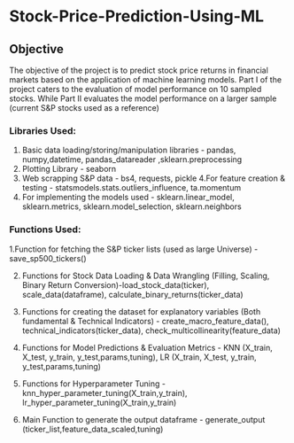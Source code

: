 # Stock-Price-Prediction-Using-ML

## Objective 

The objective of the project is to predict stock price returns in financial markets based on the  application of machine learning models.
Part I of the project caters to the evaluation of model performance on 10 sampled stocks. While  Part II evaluates the model performance on a larger sample (current S&P stocks used as a  reference)


### Libraries Used:
1. Basic data loading/storing/manipulation libraries - pandas, numpy,datetime, pandas_datareader ,sklearn.preprocessing 
2. Plotting Library - seaborn
3. Web scrapping S&P data - bs4, requests, pickle
4.For feature creation & testing - statsmodels.stats.outliers_influence, ta.momentum 
5. For implementing the models used - sklearn.linear_model, sklearn.metrics, sklearn.model_selection, sklearn.neighbors 

 
### Functions Used: 

 1.Function for fetching the S&P ticker lists (used as large Universe) - save_sp500_tickers()

2. Functions for Stock Data Loading & Data Wrangling (Filling, Scaling, Binary Return Conversion)-load_stock_data(ticker), scale_data(dataframe), calculate_binary_returns(ticker_data)

3. Functions for creating the dataset for explanatory variables (Both fundamental & Technical Indicators) - create_macro_feature_data(), technical_indicators(ticker_data), check_multicollinearity(feature_data)

4. Functions for Model Predictions & Evaluation Metrics - KNN (X_train, X_test, y_train, y_test,params,tuning), LR (X_train, X_test, y_train, y_test,params,tuning)

5. Functions for Hyperparameter Tuning - knn_hyper_parameter_tuning(X_train,y_train), lr_hyper_parameter_tuning(X_train,y_train)

6. Main Function to generate the output dataframe - generate_output (ticker_list,feature_data_scaled,tuning)

